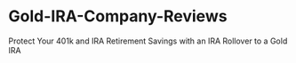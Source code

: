 # Gold-IRA-Company-Reviews
Protect Your 401k and IRA Retirement Savings with an IRA Rollover to a Gold IRA
